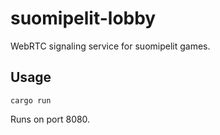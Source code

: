 # suomipelit-lobby

WebRTC signaling service for suomipelit games.

## Usage

```
cargo run
```

Runs on port 8080.
